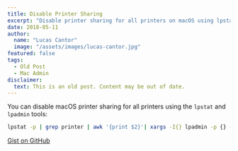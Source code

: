 ```yaml
---
title: Disable Printer Sharing
excerpt: "Disable printer sharing for all printers on macOS using lpstat and lpadmin command line tools."
date: 2018-05-11
author:
  name: "Lucas Cantor"
  image: "/assets/images/lucas-cantor.jpg"
featured: false
tags:
  - Old Post
  - Mac Admin
disclaimer:
  text: This is an old post. Content may be out of date.
---
```


You can disable macOS printer sharing for all printers using the `lpstat` and `lpadmin` tools:

```bash
lpstat -p | grep printer | awk '{print $2}'| xargs -I{} lpadmin -p {} -o printer-is-shared=false
```

[Gist on GitHub](https://gist.github.com/lucascantor/6ac2dba3e5535ffb69cbda357ab6d85e)
